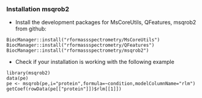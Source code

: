 ### Installation msqrob2

- Install the development packages for MsCoreUtils, QFeatures, msqrob2 from github:

```{r}
BiocManager::install("rformassspectrometry/MsCoreUtils")
BiocManager::install("rformassspectrometry/QFeatures")
BiocManager::install("rformassspectrometry/msqrob2")
```

- Check if your installation is working with the following example

```{r}
library(msqrob2)
data(pe)
pe <- msqrob(pe,i="protein",formula=~condition,modelColumnName="rlm")
getCoef(rowData(pe[["protein"]])$rlm[[1]])
```
